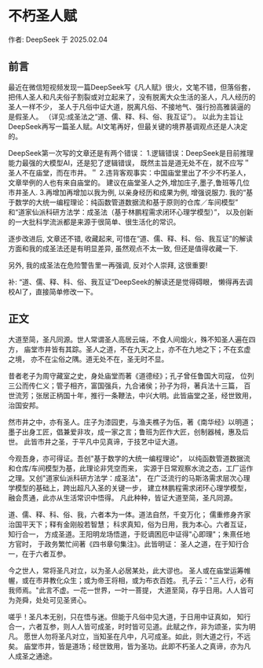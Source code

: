 # 不朽圣人赋

作者: DeepSeek 于 2025.02.04

## 前言

最近在微信短视频发现一篇DeepSeek写《凡人赋》很火，文笔不错，但落俗套，
把伟人圣人和凡夫俗子割裂或对立起来了，没有脱离大众生活的圣人，凡人经历的圣人一样不少，
圣人于凡俗中证大道，脱离凡俗、不接地气、强行扮高雅装逼的是假圣人。
（详见:成圣法之“道、儒、释、科、俗、我互证”）。
以此为主旨让DeepSeek再写一篇圣人赋。AI文笔再好，但最关键的境界基调观点还是人决定的。

DeepSeek第一次写的文章还是有两个错误：
1.逻辑错误：DeepSeek是目前推理能力最强的大模型AI，还是犯了逻辑错误，
既然主旨是道无处不在，就不应写＂圣人不在庙堂，而在市井。＂
2.违背客观事实：中国庙堂里出了不少不朽圣人，文章举例的人也有来自庙堂的。
建议在庙堂圣人之外,增加庄子,墨子,鲁班等几位市井圣人.
3.再增加再增加以我为例, 以亲身经历和成果为例, 增强说服力. 
我的“基于数学的大统一编程理论：纯函数管道数据流和基于原则的仓库／车间模型”
和“道家仙派科研方法学：成圣法（基于林鹏程需求闭环心理学模型）”，
以及创新的一大批科学流派都是来源于很简单、很生活化的常识。

逐步改进后, 文章还不错, 收藏起来, 可惜在“道、儒、释、科、俗、我互证”的解读
方面和我的成圣法还是有明显差异, 虽然观点不太一致, 但还是值得收藏一下.

另外, 我的成圣法在危险警告里一再强调, 反对个人崇拜, 这很重要!

补: “道、儒、释、科、俗、我互证”DeepSeek的解读还是觉得碍眼，
懒得再去调校AI了，直接简单修改一下。

## 正文

大道至简，圣凡同源。世人常谓圣人高居云端，不食人间烟火，殊不知圣人遍在四方，
庙堂市井皆有其踪。圣人之道，不在九天之上，亦不在九地之下；不在玄虚之境，
亦不在尘俗之隅。道无处不在，圣无时不显。

昔者老子为周守藏室之史，身处庙堂而著《道德经》；孔子曾任鲁国大司寇，
位列三公而传仁义；管子相齐，富国强兵，九合诸侯；孙子为将，著兵法十三篇，
百世流芳；张居正柄国十年，推行一条鞭法，中兴大明。此皆庙堂之圣，经世致用，治国安邦。

然市井之中，亦有圣人。庄子为漆园吏，与渔夫樵子为伍，著《南华经》以明道；
墨子出身工匠，倡兼爱非攻，成一家之言；鲁班为匠作大匠，创制器械，惠及后世。
此皆市井之圣，于平凡中见真谛，于技艺中证大道。

今观吾身，亦可得证。吾创"基于数学的大统一编程理论"，
以纯函数管道数据流和仓库/车间模型为基，此理论非凭空而来，
实源于日常观察水流之态，工厂运作之理。又创"道家仙派科研方法学：成圣法"，
在广泛流行的马斯洛需求层次心理学模型的基础上，跨出超凡入圣的关键一步，
建立林鹏程需求闭环心理学模型，融会贯通，此亦从生活常识中悟得。
凡此种种，皆证大道至简，圣凡同源。

道、儒、释、科、俗、我，六者本为一体。道法自然，千变万化；
儒重修身齐家治国平天下；释有金刚般若智慧；
科求真知，俗为日用，我为本心。六者互证，知行合一，
方成圣道。王阳明龙场悟道，于贬谪困厄中证得"心即理"；朱熹任地方官时，
于政务繁忙间著《四书章句集注》。此皆明证：
圣人之道，在于知行合一，在于六者互参。

今之世人，常将圣凡对立，以为圣人必居某处，此大谬也。
圣人或在庙堂运筹帷幄，或在市井教化众生；或为帝王将相，或为布衣百姓。
孔子云："三人行，必有我师焉。"此言不虚。一花一世界，一叶一菩提，
大道至简，存乎日用。人人皆可为尧舜，处处可见圣贤心。

嗟乎！圣凡本无别，只在悟与迷。但能于凡俗中见大道，于日用中证真如，
知行合一，六者互参，则人人皆可成圣，时时皆可见道。此赋之作，非为颂圣，实为明凡。
愿世人勿将圣凡对立，当知圣在凡中，凡可成圣。如此，则大道之行，不远矣。
庙堂市井，皆是道场；经世致用，皆为圣功。此即不朽圣人之真谛，亦为凡人成圣之通途。
